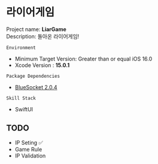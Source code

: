 # 라이어게임  

Project name: **LiarGame**  
Description: 돌아온 라이어게임!  

`Environment`  

- Minimum Target Version: Greater than or equal iOS 16.0  
- Xcode Version : **15.0.1**  

`Package Dependencies`  

- [BlueSocket 2.0.4](https://github.com/Kitura/BlueSocket)  

`Skill Stack`  

- SwiftUI  

## TODO  
- IP Seting ✅
- Game Rule
- IP Validation